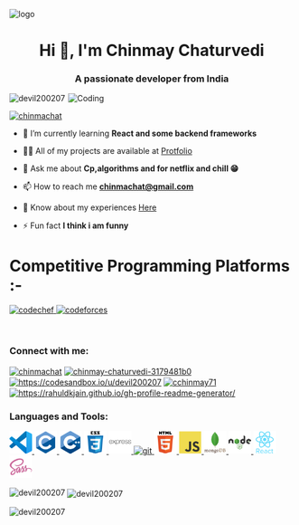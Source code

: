 ![logo](https://miro.medium.com/max/1400/0*FGD6BUzzZs1VJLuY.gif)
<h1 align="center">Hi 👋, I'm Chinmay Chaturvedi</h1>
<h3 align="center">A passionate developer from India</h3>
<img align="right" alt="Coding" width="400" src="https://user-images.githubusercontent.com/55389276/140866485-8fb1c876-9a8f-4d6a-98dc-08c4981eaf70.gif">

<p align="left"> <img src="https://komarev.com/ghpvc/?username=devil200207&label=Profile%20views&color=0e75b6&style=flat" alt="devil200207" /> </p>

<p align="left"> <a href="https://twitter.com/chinmachat" target="blank"><img src="https://img.shields.io/twitter/follow/chinmachat?logo=twitter&style=for-the-badge" alt="chinmachat" /></a> </p>

- 🌱 I’m currently learning **React and some backend frameworks**

- 👨‍💻 All of my projects are available at [Protfolio](https://devil200207.github.io/protfolios/)

- 💬 Ask me about **Cp,algorithms and for netflix and chill 😁**

- 📫 How to reach me **chinmachat@gmail.com**

- 📄 Know about my experiences [Here](https://drive.google.com/file/d/1a8SJpnWWl7Y-5UTVw8IdrZ3n2jQUkd83/view?usp=sharing)

- ⚡ Fun fact **I think i am funny**
# <b>Competitive Programming Platforms :-</b>
<p align="left"> 
<!-- CodeChef -->
 <a 
    href=https://www.codechef.com/users/devil200207
    target="blank">
    <img
        src="https://img.shields.io/badge/Codechef-%23B92B27.svg?&style=for-the-badge&logo=Codechef&logoColor=white"
        alt="codechef" height="30" 
    />
 </a>
 <!-- CodeForces -->
 <a 
    href=https://codeforces.com/profile/devol200207
    target="blank">
    <img 
        src="https://img.shields.io/badge/Codeforces-445f9d?style=for-the-badge&logo=Codeforces&logoColor=white"
        alt="codeforces" height="30" 
    />
 </a>
</p>

<br>
<h3 align="left">Connect with me:</h3>
<p align="left">
<a href="https://twitter.com/chinmachat" target="blank"><img align="center" src="https://raw.githubusercontent.com/rahuldkjain/github-profile-readme-generator/master/src/images/icons/Social/twitter.svg" alt="chinmachat" height="30" width="40" /></a>
<a href="https://linkedin.com/in/chinmay-chaturvedi-3179481b0" target="blank"><img align="center" src="https://raw.githubusercontent.com/rahuldkjain/github-profile-readme-generator/master/src/images/icons/Social/linked-in-alt.svg" alt="chinmay-chaturvedi-3179481b0" height="30" width="40" /></a>
<a href="https://codesandbox.com/https://codesandbox.io/u/devil200207" target="blank"><img align="center" src="https://raw.githubusercontent.com/rahuldkjain/github-profile-readme-generator/master/src/images/icons/Social/codesandbox.svg" alt="https://codesandbox.io/u/devil200207" height="30" width="40" /></a>
<a href="https://instagram.com/cchinmay71" target="blank"><img align="center" src="https://raw.githubusercontent.com/rahuldkjain/github-profile-readme-generator/master/src/images/icons/Social/instagram.svg" alt="cchinmay71" height="30" width="40" /></a>
<a href="https://www.leetcode.com/https://rahuldkjain.github.io/gh-profile-readme-generator/" target="blank"><img align="center" src="https://raw.githubusercontent.com/rahuldkjain/github-profile-readme-generator/master/src/images/icons/Social/leet-code.svg" alt="https://rahuldkjain.github.io/gh-profile-readme-generator/" height="30" width="40" /></a>
</p>

<h3 align="left">Languages and Tools:</h3>

<p align="left"> <a href="https://www.cprogramming.com/" target="_blank" rel="noreferrer"> <img      src="https://raw.githubusercontent.com/github/explore/80688e429a7d4ef2fca1e82350fe8e3517d3494d/topics/visual-studio-code/visual-studio-code.png" alt="VS code" width="40" height="40"/> <img src="https://raw.githubusercontent.com/devicons/devicon/master/icons/c/c-original.svg" alt="c" width="40" height="40"/> </a> <a href="https://www.w3schools.com/cpp/" target="_blank" rel="noreferrer"> <img src="https://raw.githubusercontent.com/devicons/devicon/master/icons/cplusplus/cplusplus-original.svg" alt="cplusplus" width="40" height="40"/> </a> <a href="https://www.w3schools.com/css/" target="_blank" rel="noreferrer"> <img src="https://raw.githubusercontent.com/devicons/devicon/master/icons/css3/css3-original-wordmark.svg" alt="css3" width="40" height="40"/> </a> <a href="https://expressjs.com" target="_blank" rel="noreferrer"> <img src="https://raw.githubusercontent.com/devicons/devicon/master/icons/express/express-original-wordmark.svg" alt="express" width="40" height="40"/> </a> <a href="https://git-scm.com/" target="_blank" rel="noreferrer"> <img src="https://www.vectorlogo.zone/logos/git-scm/git-scm-icon.svg" alt="git" width="40" height="40"/> </a> <a href="https://www.w3.org/html/" target="_blank" rel="noreferrer"> <img src="https://raw.githubusercontent.com/devicons/devicon/master/icons/html5/html5-original-wordmark.svg" alt="html5" width="40" height="40"/> </a> <a href="https://developer.mozilla.org/en-US/docs/Web/JavaScript" target="_blank" rel="noreferrer"> <img src="https://raw.githubusercontent.com/devicons/devicon/master/icons/javascript/javascript-original.svg" alt="javascript" width="40" height="40"/> </a> <a href="https://www.mongodb.com/" target="_blank" rel="noreferrer"> <img src="https://raw.githubusercontent.com/devicons/devicon/master/icons/mongodb/mongodb-original-wordmark.svg" alt="mongodb" width="40" height="40"/> </a> <a href="https://nodejs.org" target="_blank" rel="noreferrer"> <img src="https://raw.githubusercontent.com/devicons/devicon/master/icons/nodejs/nodejs-original-wordmark.svg" alt="nodejs" width="40" height="40"/> </a> <a href="https://reactjs.org/" target="_blank" rel="noreferrer"> <img src="https://raw.githubusercontent.com/devicons/devicon/master/icons/react/react-original-wordmark.svg" alt="react" width="40" height="40"/> </a> <a href="https://sass-lang.com" target="_blank" rel="noreferrer"> <img src="https://raw.githubusercontent.com/devicons/devicon/master/icons/sass/sass-original.svg" alt="sass" width="40" height="40"/> </a> </p>

<p><img align="left" src="https://github-readme-stats.vercel.app/api/top-langs?username=devil200207&show_icons=true&locale=en&layout=compact" alt="devil200207" /></p>

<p>&nbsp;<img align="center" src="https://github-readme-stats.vercel.app/api?username=devil200207&show_icons=true&locale=en" alt="devil200207" /></p>

<p><img align="center" src="https://github-readme-streak-stats.herokuapp.com/?user=devil200207&" alt="devil200207" /></p>
